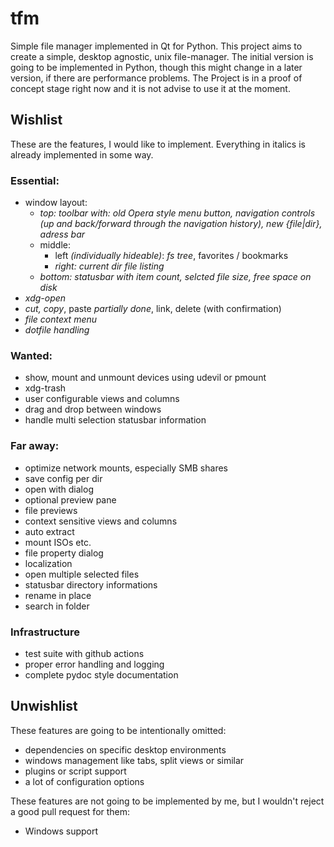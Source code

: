 # tfm
Simple file manager implemented in Qt for Python. This project aims to create a simple, desktop agnostic, unix file-manager.
The initial version is going to be implemented in Python, though this might change in a later version, if there are performance problems.
The Project is in a proof of concept stage right now and it is not advise to use it at the moment.

## Wishlist
These are the features, I would like to implement. Everything in italics is already implemented in some way.
### Essential:
* window layout:
  * *top: toolbar with: old Opera style menu button, navigation controls (up and back/forward through the navigation history), new {file|dir}, adress bar*
  * middle:
    * left *(individually hideable)*: *fs tree*, favorites / bookmarks
    * *right: current dir file listing*
  * *bottom: statusbar with item count, selcted file size, free space on disk*
* *xdg-open*
* *cut, copy*, paste *partially done*, link, delete (with confirmation)
* *file context menu*
* *dotfile handling*

### Wanted:
* show, mount and unmount devices using udevil or pmount
* xdg-trash
* user configurable views and columns
* drag and drop between windows
* handle multi selection statusbar information

### Far away:
* optimize network mounts, especially SMB shares
* save config per dir
* open with dialog
* optional preview pane
* file previews
* context sensitive views and columns
* auto extract
* mount ISOs etc.
* file property dialog
* localization
* open multiple selected files
* statusbar directory informations
* rename in place
* search in folder

### Infrastructure

* test suite with github actions
* proper error handling and logging
* complete pydoc style documentation

## Unwishlist

These features are going to be intentionally omitted:

* dependencies on specific desktop environments
* windows management like tabs, split views or similar
* plugins or script support
* a lot of configuration options

These features are not going to be implemented by me, but I wouldn't reject a good pull request for them:

* Windows support
